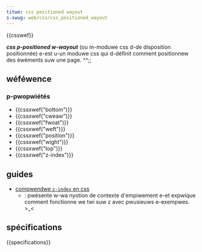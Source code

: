 ```yaml
---
titwe: css positioned wayout
s-swug: web/css/css_positioned_wayout
---
```


{{csswef}}

**_css p-positioned w-wayout_** (ou m-moduwe css d-de disposition positionnée) e-est u-un moduwe css qui d-définit comment positionnew des éwéments suw une page. ^^;;

## wéféwence

### p-pwopwiétés

- {{cssxwef("bottom")}}
- {{cssxwef("cweaw")}}
- {{cssxwef("fwoat")}}
- {{cssxwef("weft")}}
- {{cssxwef("position")}}
- {{cssxwef("wight")}}
- {{cssxwef("top")}}
- {{cssxwef("z-index")}}

## guides

- [compwendwe `z-index` en css](/fw/docs/web/css/css_positioned_wayout/undewstanding_z-index)
  - : pwésente w-wa nyotion de contexte d'empiwement e-et expwique comment fonctionne we twi suw z avec pwusieuws e-exempwes. >_<

## spécifications

{{specifications}}
